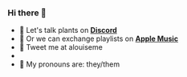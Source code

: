 ### Hi there 👋

<!--
**alouiseme/alouiseme** is a ✨ _special_ ✨ repository because its `README.md` (this file) appears on your GitHub profile.

Here are some ideas to get you started:
-->
- 🌿 Let's talk plants on **[Discord]()**
- 💌 Or we can exchange playlists on **[Apple Music](https://music.apple.com/profile/plantparenthood)**
- 🐚 Tweet me at alouiseme
- 
- 💞 My pronouns are: they/them



